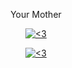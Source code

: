 <p align="center">
  Your Mother
</p>
<p align="center">
  <a href="https://nexusgit.info">
    <img src="" title="<3">
  </a>
</p>
<p align="center">
  <a href="https://nexusgit.info">
    <img src="" title="<3">
  </a>
</p>
